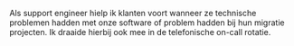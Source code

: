 Als support engineer hielp ik klanten voort wanneer ze technische problemen hadden met onze software of problem hadden bij hun migratie projecten. Ik draaide hierbij ook mee in de telefonische on-call rotatie.